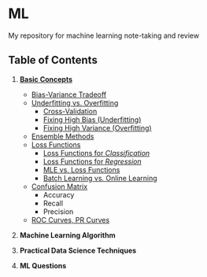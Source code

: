 # ML
My repository for machine learning note-taking and review

## Table of Contents

1. [**Basic Concepts**](https://billlidc.github.io/ML/part-1-basic-concepts)
    - [Bias-Variance Tradeoff](https://billlidc.github.io/ML/part-1-basic-concepts#bias-variance-tradeoff)
    - [Underfitting vs. Overfitting](https://billlidc.github.io/ML/part-1-basic-concepts#underfitting-vs-overfitting)
        - [Cross-Validation](https://billlidc.github.io/ML/part-1-basic-concepts#cross-validation)
        - [Fixing High Bias (Underfitting)](https://billlidc.github.io/ML/part-1-basic-concepts#fixing-high-bias-underfitting)
        - [Fixing High Variance (Overfitting)](https://billlidc.github.io/ML/part-1-basic-concepts#fixing-high-variance-overfitting)
    - [Ensemble Methods](https://billlidc.github.io/ML/part-1-basic-concepts#ensemble-methods)
    - [Loss Functions](https://billlidc.github.io/ML/part-1-basic-concepts#loss-functions)
        - [Loss Functions for *Classification*](https://billlidc.github.io/ML/part-1-basic-concepts#loss-functions-for-classification)
        - [Loss Functions for *Regression*](https://billlidc.github.io/ML/part-1-basic-concepts#loss-functions-for-regression)
        - [MLE vs. Loss Functions](https://billlidc.github.io/ML/part-1-basic-concepts#mle-vs-loss-functions)
        - [Batch Learning vs. Online Learning](https://billlidc.github.io/ML/part-1-basic-concepts#batch-learning-vs-online-learning)
    - [Confusion Matrix](https://billlidc.github.io/ML/part-1-basic-concepts#confusion-matrix)
        - Accuracy
        - Recall
        - Precision
    - [ROC Curves, PR Curves](https://billlidc.github.io/ML/part-1-basic-concepts#roc-curves-pr-curves)

2. **Machine Learning Algorithm**

3. **Practical Data Science Techniques**

4. **ML Questions**
